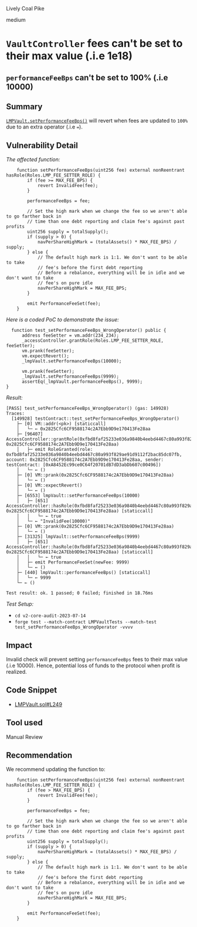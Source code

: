Lively Coal Pike

medium

# `VaultController` fees can't be set to their max value (.i.e 1e18)

## `performanceFeeBps` can't be set to 100% (.i.e 10000)

## Summary

[`LMPVault.setPerformanceFeeBps()`](https://github.com/sherlock-audit/2023-06-tokemak/blob/main/v2-core-audit-2023-07-14/src/vault/LMPVault.sol#L248-L269) will revert when fees are updated to `100%` due to an extra operator (.i.e `=`).

## Vulnerability Detail

*The affected function:*

```solidity
    function setPerformanceFeeBps(uint256 fee) external nonReentrant hasRole(Roles.LMP_FEE_SETTER_ROLE) {
        if (fee >= MAX_FEE_BPS) {
            revert InvalidFee(fee);
        }

        performanceFeeBps = fee;

        // Set the high mark when we change the fee so we aren't able to go farther back in
        // time than one debt reporting and claim fee's against past profits
        uint256 supply = totalSupply();
        if (supply > 0) {
            navPerShareHighMark = (totalAssets() * MAX_FEE_BPS) / supply;
        } else {
            // The default high mark is 1:1. We don't want to be able to take
            // fee's before the first debt reporting
            // Before a rebalance, everything will be in idle and we don't want to take
            // fee's on pure idle
            navPerShareHighMark = MAX_FEE_BPS;
        }

        emit PerformanceFeeSet(fee);
    }
```

*Here is a coded PoC to demonstrate the issue:*

```solidity
  function test_setPerformanceFeeBps_WrongOperator() public {
      address feeSetter = vm.addr(234_234);
      _accessController.grantRole(Roles.LMP_FEE_SETTER_ROLE, feeSetter);
      vm.prank(feeSetter);
      vm.expectRevert();
      _lmpVault.setPerformanceFeeBps(10000);

      vm.prank(feeSetter);
      _lmpVault.setPerformanceFeeBps(9999);
      assertEq(_lmpVault.performanceFeeBps(), 9999);
}
```

*Result:*

```solidity
[PASS] test_setPerformanceFeeBps_WrongOperator() (gas: 149928)
Traces:
  [149928] testContract::test_setPerformanceFeeBps_WrongOperator() 
    ├─ [0] VM::addr(<pk>) [staticcall]
    │   └─ ← 0x2825Cfc6CF9588174c2A7Ebb9D9e170413Fe28aa
    ├─ [96407] AccessController::grantRole(0xfbd8faf25233e036a9840b4eebd4467c80a993f829ae91d9112f2bac85dc07fb, 0x2825Cfc6CF9588174c2A7Ebb9D9e170413Fe28aa)
    │   ├─ emit RoleGranted(role: 0xfbd8faf25233e036a9840b4eebd4467c80a993f829ae91d9112f2bac85dc07fb, account: 0x2825Cfc6CF9588174c2A7Ebb9D9e170413Fe28aa, sender: testContract: [0xA8452Ec99ce0C64f20701dB7dD3abDb607c00496])
    │   └─ ← ()
    ├─ [0] VM::prank(0x2825Cfc6CF9588174c2A7Ebb9D9e170413Fe28aa)
    │   └─ ← ()
    ├─ [0] VM::expectRevert()
    │   └─ ← ()
    ├─ [6553] lmpVault::setPerformanceFeeBps(10000)
    │   ├─ [651] AccessController::hasRole(0xfbd8faf25233e036a9840b4eebd4467c80a993f829ae91d9112f2bac85dc07fb, 0x2825Cfc6CF9588174c2A7Ebb9D9e170413Fe28aa) [staticcall]
    │   │   └─ ← true
    │   └─ ← "InvalidFee(10000)"
    ├─ [0] VM::prank(0x2825Cfc6CF9588174c2A7Ebb9D9e170413Fe28aa)
    │   └─ ← ()
    ├─ [31325] lmpVault::setPerformanceFeeBps(9999)
    │   ├─ [651] AccessController::hasRole(0xfbd8faf25233e036a9840b4eebd4467c80a993f829ae91d9112f2bac85dc07fb, 0x2825Cfc6CF9588174c2A7Ebb9D9e170413Fe28aa) [staticcall]
    │   │   └─ ← true
    │   ├─ emit PerformanceFeeSet(newFee: 9999)
    │   └─ ← ()
    ├─ [440] lmpVault::performanceFeeBps() [staticcall]
    │   └─ ← 9999
    └─ ← ()

Test result: ok. 1 passed; 0 failed; finished in 18.76ms
```

*Test Setup:*

- `cd v2-core-audit-2023-07-14`
- `forge test --match-contract LMPVaultTests --match-test test_setPerformanceFeeBps_WrongOperator -vvvv`

## Impact

Invalid check will prevent setting `performanceFeeBps` fees to their max value (.i.e 10000). Hence, potential loss of funds to the protocol when profit is realized.

## Code Snippet

- [LMPVault.sol#L249](https://github.com/sherlock-audit/2023-06-tokemak/blob/main/v2-core-audit-2023-07-14/src/vault/LMPVault.sol#L249) 

## Tool used

Manual Review

## Recommendation

We recommend updating the function to:

```solidity
    function setPerformanceFeeBps(uint256 fee) external nonReentrant hasRole(Roles.LMP_FEE_SETTER_ROLE) {
        if (fee > MAX_FEE_BPS) {
            revert InvalidFee(fee);
        }

        performanceFeeBps = fee;

        // Set the high mark when we change the fee so we aren't able to go farther back in
        // time than one debt reporting and claim fee's against past profits
        uint256 supply = totalSupply();
        if (supply > 0) {
            navPerShareHighMark = (totalAssets() * MAX_FEE_BPS) / supply;
        } else {
            // The default high mark is 1:1. We don't want to be able to take
            // fee's before the first debt reporting
            // Before a rebalance, everything will be in idle and we don't want to take
            // fee's on pure idle
            navPerShareHighMark = MAX_FEE_BPS;
        }

        emit PerformanceFeeSet(fee);
    }
```
